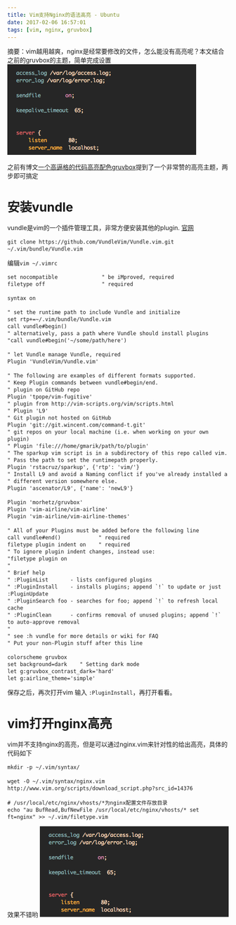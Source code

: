 ```yaml
---
title: Vim支持Nginx的语法高亮 - Ubuntu
date: 2017-02-06 16:57:01
tags: [vim, nginx, gruvbox]
---
```


摘要：vim越用越爽，nginx是经常要修改的文件，怎么能没有高亮呢？本文结合之前的gruvbox的主题，简单完成设置
![nginx_highlight](/media/nginx_highlight.png)

<!-- more -->

之前有博文[一个高逼格的代码高亮配色gruvbox](http://aleonchen.com/2017/01/24/gruvbox/)提到了一个非常赞的高亮主题，两步即可搞定

# 安装vundle
vundle是vim的一个插件管理工具，非常方便安装其他的plugin. [官网](https://github.com/VundleVim/Vundle.vim)

```
git clone https://github.com/VundleVim/Vundle.vim.git ~/.vim/bundle/Vundle.vim
```

编辑`vim ~/.vimrc`

```
set nocompatible              " be iMproved, required
filetype off                  " required

syntax on

" set the runtime path to include Vundle and initialize
set rtp+=~/.vim/bundle/Vundle.vim
call vundle#begin()
" alternatively, pass a path where Vundle should install plugins
"call vundle#begin('~/some/path/here')

" let Vundle manage Vundle, required
Plugin 'VundleVim/Vundle.vim'

" The following are examples of different formats supported.
" Keep Plugin commands between vundle#begin/end.
" plugin on GitHub repo
Plugin 'tpope/vim-fugitive'
" plugin from http://vim-scripts.org/vim/scripts.html
" Plugin 'L9'
" Git plugin not hosted on GitHub
Plugin 'git://git.wincent.com/command-t.git'
" git repos on your local machine (i.e. when working on your own plugin)
" Plugin 'file:///home/gmarik/path/to/plugin'
" The sparkup vim script is in a subdirectory of this repo called vim.
" Pass the path to set the runtimepath properly.
Plugin 'rstacruz/sparkup', {'rtp': 'vim/'}
" Install L9 and avoid a Naming conflict if you've already installed a
" different version somewhere else.
Plugin 'ascenator/L9', {'name': 'newL9'}

Plugin 'morhetz/gruvbox'
Plugin 'vim-airline/vim-airline'
Plugin 'vim-airline/vim-airline-themes'

" All of your Plugins must be added before the following line
call vundle#end()            " required
filetype plugin indent on    " required
" To ignore plugin indent changes, instead use:
"filetype plugin on
"
" Brief help
" :PluginList       - lists configured plugins
" :PluginInstall    - installs plugins; append `!` to update or just :PluginUpdate
" :PluginSearch foo - searches for foo; append `!` to refresh local cache
" :PluginClean      - confirms removal of unused plugins; append `!` to auto-approve removal
"
" see :h vundle for more details or wiki for FAQ
" Put your non-Plugin stuff after this line

colorscheme gruvbox
set background=dark    " Setting dark mode
let g:gruvbox_contrast_dark='hard'
let g:airline_theme='simple'
```

保存之后，再次打开vim 输入 `:PluginInstall`，再打开看看。

# vim打开nginx高亮
vim并不支持nginx的高亮，但是可以通过nginx.vim来针对性的给出高亮，具体的代码如下

```
mkdir -p ~/.vim/syntax/

wget -O ~/.vim/syntax/nginx.vim http://www.vim.org/scripts/download_script.php?src_id=14376

# /usr/local/etc/nginx/vhosts/*为nginx配置文件存放目录
echo "au BufRead,BufNewFile /usr/local/etc/nginx/vhosts/* set ft=nginx" >> ~/.vim/filetype.vim
```
效果不错哟
![nginx_highlight](/media/nginx_highlight.png)




